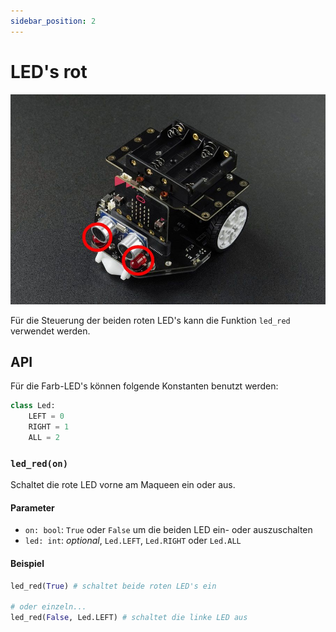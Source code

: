 ```yaml
---
sidebar_position: 2
---
```


# LED's rot

![](images/maqueen-red-leds.jpg)

Für die Steuerung der beiden roten LED's kann die Funktion `led_red` verwendet werden.


## API
Für die Farb-LED's können folgende Konstanten benutzt werden:

```py
class Led:
    LEFT = 0
    RIGHT = 1
    ALL = 2
```


### `led_red(on)`

Schaltet die rote LED vorne am Maqueen ein oder aus.

#### Parameter
- `on: bool`: `True` oder `False` um die beiden LED ein- oder auszuschalten
- `led: int`: *optional*, `Led.LEFT`, `Led.RIGHT` oder `Led.ALL`

#### Beispiel

```py
led_red(True) # schaltet beide roten LED's ein

# oder einzeln...
led_red(False, Led.LEFT) # schaltet die linke LED aus
```